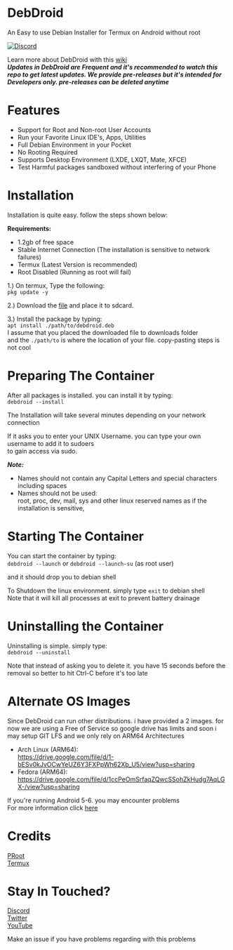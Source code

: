 # DebDroid
An Easy to use Debian Installer for Termux on Android without root

[![Discord](https://img.shields.io/discord/591914197219016707.svg?label=&logo=discord&logoColor=ffffff&color=7389D8&labelColor=6A7EC2)](https://bit.ly/WMCBDiscord)

Learn more about DebDroid with this [wiki](https://github.com/WMCB-Tech/DebDroid/wiki) \
***Updates in DebDroid are Frequent and it's recommended to watch this repo to get latest updates. We provide pre-releases but it's intended for Developers only. pre-releases can be deleted anytime***

# Features
* Support for Root and Non-root User Accounts
* Run your Favorite Linux IDE's, Apps, Utilities
* Full Debian Environment in your Pocket
* No Rooting Required
* Supports Desktop Environment (LXDE, LXQT, Mate, XFCE)
* Test Harmful packages sandboxed without interfering of your Phone

# Installation
Installation is quite easy. follow the steps shown below:

**Requirements:**
* 1.2gb of free space
* Stable Internet Connection (The installation is sensitive to network failures)
* Termux (Latest Version is recommended)
* Root Disabled (Running as root will fail)

1.) On termux, Type the following: \
`pkg update -y`

2.) Download the [file](https://github.com/WMCB-Tech/DebDroid/releases/download/v2.17/debdroid-2.17.deb) and place it to sdcard.

3.) Install the package by typing: \
`apt install ./path/to/debdroid.deb` \
I assume that you placed the downloaded file to downloads folder \
and the `./path/to` is where the location of your file. copy-pasting steps is not cool

# Preparing The Container
After all packages is installed. you can install it by typing: \
```debdroid --install```

The Installation will take several minutes depending on your network connection

If it asks you to enter your UNIX Username. you can type your own username to add it to sudoers \
to gain access via sudo.

***Note:***
* Names should not contain any Capital Letters and special characters including spaces
* Names should not be used: \
 root, proc, dev, mail, sys and other linux reserved names as if the installation is sensitive,
 
 # Starting The Container
 You can start the container by typing: \
 ```debdroid --launch``` or ```debdroid --launch-su``` (as root user)
 
 and it should drop you to debian shell
 
 To Shutdown the linux environment. simply type `exit` to debian shell \
 Note that it will kill all processes at exit to prevent battery drainage
 
 # Uninstalling the Container
 Uninstalling is simple. simply type: \
 `debdroid --uninstall`
 
 Note that instead of asking you to delete it. you have 15 seconds before the removal so better to hit Ctrl-C before it's too late

# Alternate OS Images
Since DebDroid can run other distributions. i have provided a 2 images. for now we are using a Free of Service so google drive has limits and soon i may setup GIT LFS and we only rely on ARM64 Architectures
* Arch Linux (ARM64): \
https://drive.google.com/file/d/1-bESv0kJvOCwYeUZ6Y3FXPpWh62Xb_U5/view?usp=sharing
* Fedora (ARM64): \
https://drive.google.com/file/d/1ccPeOmSrfaqZQwcSSohZkHudg7AqLGX-/view?usp=sharing

If you're running Android 5-6. you may encounter problems \
For more information click [here](https://github.com/WMCB-Tech/DebDroid/wiki/Using-%22.export%22-files)

# Credits
[PRoot](https://proot-me.github.io/) \
[Termux](https://termux.com/)


# Stay In Touched?
[Discord](http://bit.ly/WMCBDiscord) \
[Twitter](http://twitter.com/wmcbtech30)\
[YouTube](https://www.youtube.com/wmcbtech) 

Make an issue if you have problems regarding with this problems
